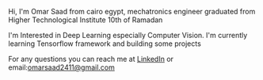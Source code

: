 Hi, I'm Omar Saad from cairo egypt, mechatronics engineer graduated from Higher Technological Institute 10th of Ramadan

I'm Interested in Deep Learning especially Computer Vision. I'm currently learning Tensorflow framework and building some projects

For any questions you can reach me at [LinkedIn](https://www.linkedin.com/in/omar-saad24/) or email:omarsaad2411@gmail.com
